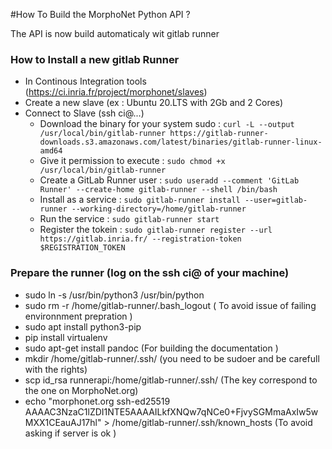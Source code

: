 #How To Build the MorphoNet Python API ?

The API is now build automaticaly wit gitlab runner 

### How to Install a new gitlab Runner
- In Continous Integration tools (https://ci.inria.fr/project/morphonet/slaves)
- Create a new slave  (ex : Ubuntu 20.LTS  with 2Gb and 2 Cores) 
- Connect to Slave (ssh ci@...)
  - Download the binary for your system sudo : ```curl -L --output /usr/local/bin/gitlab-runner https://gitlab-runner-downloads.s3.amazonaws.com/latest/binaries/gitlab-runner-linux-amd64  ```
  - Give it permission to execute : ``` sudo chmod +x /usr/local/bin/gitlab-runner ```
  - Create a GitLab Runner user : ```sudo useradd --comment 'GitLab Runner' --create-home gitlab-runner --shell /bin/bash ``` 
  - Install as a service : ```sudo gitlab-runner install --user=gitlab-runner --working-directory=/home/gitlab-runner ```
  - Run the service : ``` sudo gitlab-runner start ```
  - Register the tokein : ``` sudo gitlab-runner register --url https://gitlab.inria.fr/ --registration-token $REGISTRATION_TOKEN ```


### Prepare the runner (log on the ssh ci@ of your machine)
- sudo ln -s /usr/bin/python3 /usr/bin/python
- sudo rm -r /home/gitlab-runner/.bash_logout ( To avoid issue of failing environnment prepration  ) 
- sudo apt install python3-pip 
- pip install virtualenv
- sudo apt-get install pandoc (For building the documentation )
- mkdir /home/gitlab-runner/.ssh/  (you need to be sudoer and be carefull with the rights)
- scp id_rsa runnerapi:/home/gitlab-runner/.ssh/ (The key correspond to the one on MorphoNet.org)
- echo "morphonet.org ssh-ed25519 AAAAC3NzaC1lZDI1NTE5AAAAILkfXNQw7qNCe0+FjvySGMmaAxIw5wMXX1CEauAJ17hl" > /home/gitlab-runner/.ssh/known_hosts (To avoid asking if server is ok )